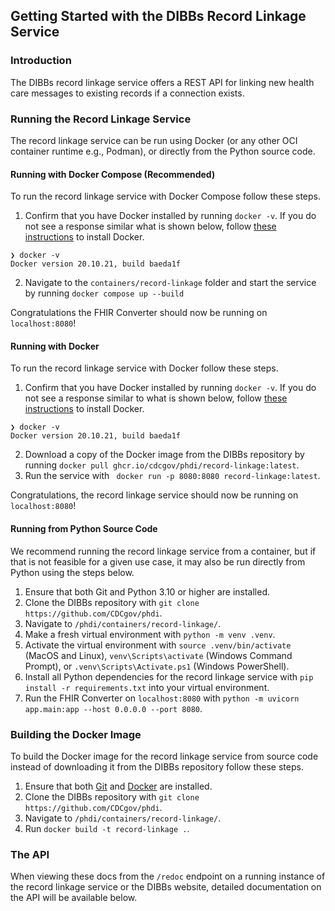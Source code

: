 ## Getting Started with the DIBBs Record Linkage Service

### Introduction
The DIBBs record linkage service offers a REST API for linking new health care messages to existing records if a connection exists.

### Running the Record Linkage Service

The record linkage service can be run using Docker (or any other OCI container runtime e.g., Podman), or directly from the Python source code.

#### Running with Docker Compose (Recommended)

To run the record linkage service with Docker Compose follow these steps.
1. Confirm that you have Docker installed by running `docker -v`. If you do not see a response similar what is shown below, follow [these instructions](https://docs.docker.com/get-docker/) to install Docker.
```
❯ docker -v
Docker version 20.10.21, build baeda1f
```

2. Navigate to the `containers/record-linkage` folder and start the service by running `docker compose up --build`

Congratulations the FHIR Converter should now be running on `localhost:8080`!

#### Running with Docker

To run the record linkage service with Docker follow these steps.
1. Confirm that you have Docker installed by running `docker -v`. If you do not see a response similar to what is shown below, follow [these instructions](https://docs.docker.com/get-docker/) to install Docker.
```
❯ docker -v
Docker version 20.10.21, build baeda1f
``` 
2. Download a copy of the Docker image from the DIBBs repository by running `docker pull ghcr.io/cdcgov/phdi/record-linkage:latest`.
3. Run the service with ` docker run -p 8080:8080 record-linkage:latest`.

Congratulations, the record linkage service should now be running on `localhost:8080`!

#### Running from Python Source Code

We recommend running the record linkage service from a container, but if that is not feasible for a given use case, it may also be run directly from Python using the steps below.

1. Ensure that both Git and Python 3.10 or higher are installed.
2. Clone the DIBBs repository with `git clone https://github.com/CDCgov/phdi`.
3. Navigate to `/phdi/containers/record-linkage/`.
4. Make a fresh virtual environment with `python -m venv .venv`.
5. Activate the virtual environment with `source .venv/bin/activate` (MacOS and Linux), `venv\Scripts\activate` (Windows Command Prompt), or `.venv\Scripts\Activate.ps1` (Windows PowerShell).
5. Install all Python dependencies for the record linkage service with `pip install -r requirements.txt` into your virtual environment.
6. Run the FHIR Converter on `localhost:8080` with `python -m uvicorn app.main:app --host 0.0.0.0 --port 8080`. 

### Building the Docker Image

To build the Docker image for the record linkage service from source code instead of downloading it from the DIBBs repository follow these steps.
1. Ensure that both [Git](https://git-scm.com/book/en/v2/Getting-Started-Installing-Git) and [Docker](https://docs.docker.com/get-docker/) are installed.
2. Clone the DIBBs repository with `git clone https://github.com/CDCgov/phdi`.
3. Navigate to `/phdi/containers/record-linkage/`.
4. Run `docker build -t record-linkage .`.

### The API 

When viewing these docs from the `/redoc` endpoint on a running instance of the record linkage service or the DIBBs website, detailed documentation on the API will be available below. 
